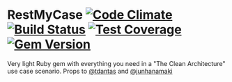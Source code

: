# RestMyCase [![Code Climate](https://codeclimate.com/github/goncalvesjoao/rest_my_case/badges/gpa.svg)](https://codeclimate.com/github/goncalvesjoao/rest_my_case) [![Build Status](https://travis-ci.org/goncalvesjoao/rest_my_case.svg?branch=master)](https://travis-ci.org/goncalvesjoao/rest_my_case) [![Test Coverage](https://codeclimate.com/github/goncalvesjoao/rest_my_case/badges/coverage.svg)](https://codeclimate.com/github/goncalvesjoao/rest_my_case) [![Gem Version](https://badge.fury.io/rb/rest_my_case.svg)](http://badge.fury.io/rb/rest_my_case)

Very light Ruby gem with everything you need in a "The Clean Architecture" use case scenario.
Props to [@tdantas](https://github.com/tdantas) and [@junhanamaki](https://github.com/junhanamaki)
